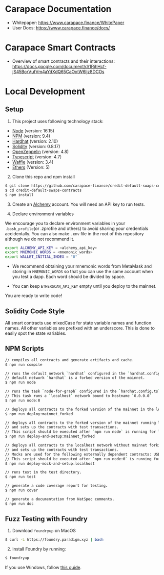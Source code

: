 # Carapace Documentation

- Whitepaper: https://www.carapace.finance/WhitePaper
- User Docs: https://www.carapace.finance/docs/

# Carapace Smart Contracts

- Overview of smart contracts and their interactions:
  https://docs.google.com/document/d/1RihHcf-jS45BorVufVm4aYdXdQ65CaOxtW6ljz8DCOs

# Local Development

## Setup

1. This project uses following technology stack:

- [Node](https://nodejs.org/en/download/) (version: 16.15)
- [NPM](https://docs.npmjs.com/about-npm) (version: 9.4)
- [Hardhat](https://hardhat.org/getting-started/) (version: 2.10)
- [Solidity](https://docs.soliditylang.org/en/v0.8.17/) (version: 0.8.17)
- [OpenZeppelin](https://docs.openzeppelin.com/contracts/4.x/) (version: 4.8)
- [Typescript](https://www.typescriptlang.org/) (version: 4.7)
- [Waffle](https://ethereum-waffle.readthedocs.io/en/latest/) (version: 3.4)
- [Ethers](https://docs.ethers.io/v5/) (Version: 5)

2. Clone this repo and npm install

```bash
$ git clone https://github.com/carapace-finance/credit-default-swaps-contracts
$ cd credit-default-swaps-contracts
$ npm install
```

3. Create an [Alchemy](https://www.alchemy.com/) account. You will need an API key to run tests.

4. Declare environment variables

We encourage you to declare environment variables in your `.bash_profile`(or .zprofile and others) to avoid sharing your credentials accidentally. You can also make `.env` file in the root of this repository although we do not recommend it.

```bash
export ALCHEMY_API_KEY = <alchemy_api_key>
export MNEMONIC_WORDS = <mnemonic_words>
export WALLET_INITIAL_INDEX = "0"
```

- We recommend obtaining your mnemonic words from MetaMask and storing in `MNEMONIC_WORDS` so that you can use the same account when you test a dapp. Each word should be divided by space.

- You can keep `ETHERSCAN_API_KEY` empty until you deploy to the mainnet.

You are ready to write code!

## Solidity Code Style

All smart contracts use mixedCase for state variable names and function names. All other variables are prefixed with an underscore.
This is done to easily spot the state variables.

## NPM Scripts

```bash
// compiles all contracts and generate artifacts and cache.
$ npm run compile

// runs the default network `hardhat` configured in the `hardhat.config.ts`.
// default network `hardhat` is a forked version of the mainnet.
$ npm run node

// runs the task `node-for-graph` configured in the `hardhat.config.ts`.
// This task runs a `localhost` network bound to hostname `0.0.0.0`
$ npm run node:0

// deploys all contracts to the forked version of the mainnet in the local network.
$ npm run deploy:mainnet_forked

// deploys all contracts to the forked version of the mainnet running locally
// and sets up the contracts with test transactions.
// This script should be executed after `npm run node` is running for local UI development.
$ npm run deploy-and-setup:mainnet_forked

// deploys all contracts to the localhost network without mainnet forking
// and sets up the contracts with test transactions.
// Mocks are used for the following externally dependent contracts: USDC and GoldfinchAdapter.
// This script should be executed after `npm run node:0` is running for local subgraph development.
$ npm run deploy-mock-and-setup:localhost

// runs test in the test directory.
$ npm run test

// generate a code coverage report for testing.
$ npm run cover

// generate a documentation from NatSpec comments.
$ npm run doc
```

## Fuzz Testing with Foundry

1. Download `foundryup` on MacOS

```bash
$ curl -L https://foundry.paradigm.xyz | bash
```

2. Install Foundry by running:

```bash
$ foundryup
```

If you use Windows, follow [this guide](https://book.getfoundry.sh/getting-started/installation#on-windows-build-from-the-source).
